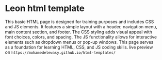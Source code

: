 # Leon html template 
This basic HTML page is designed for training purposes and includes CSS and JS elements. It features a simple layout with a header, navigation menu, main content section, and footer. The CSS styling adds visual appeal with font choices, colors, and spacing. The JS functionality allows for interactive elements such as dropdown menus or pop-up windows. This page serves as a foundation for learning HTML, CSS, and JS coding skills.
live preview on `https://mohamedelewasy.github.io/html-templates/`
